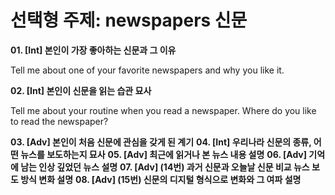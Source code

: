 # 선택형 주제: newspapers 신문

**01. [Int] 본인이 가장 좋아하는 신문과 그 이유**

Tell me about one of your favorite newspapers and why you like it.

**02. [Int] 본인이 신문을 읽는 습관 묘사**

Tell me about your routine when you read a newspaper.
Where do you like to read the newspaper?

**03. [Adv] 본인이 처음 신문에 관심을 갖게 된 계기**
**04. [Int] 우리나라 신문의 종류, 어떤 뉴스를 보도하는지 묘사**
**05. [Adv] 최근에 읽거나 본 뉴스 내용 설명**
**06. [Adv] 기억에 남는 인상 깊었던 뉴스 설명**
**07. [Adv] (14번) 과거 신문과 오늘날 신문 비교 뉴스 보도 방식 변화 설명**
**08. [Adv] (15번) 신문의 디지털 형식으로 변화와 그 여파 설명**



